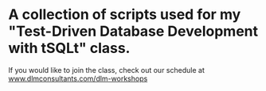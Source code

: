 # A collection of scripts used for my "Test-Driven Database Development with tSQLt" class.
If you would like to join the class, check out our schedule at www.dlmconsultants.com/dlm-workshops

